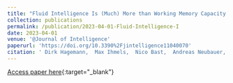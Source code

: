 ```yaml
---
title: "Fluid Intelligence Is (Much) More than Working Memory Capacity: An Experimental Analysis"
collection: publications
permalink: /publication/2023-04-01-Fluid-Intelligence-I
date: 2023-04-01
venue: '@Journal of Intelligence'
paperurl: 'https://doi.org/10.3390%2Fjintelligence11040070'
citation: ' Dirk Hagemann,  Max Ihmels,  Nico Bast,  Andreas Neubauer,  Andrea Schankin,  Anna-Lena Schubert, &quot;Fluid Intelligence Is (Much) More than Working Memory Capacity: An Experimental Analysis.&quot; @Journal of Intelligence, 2023.'
---
```

[Access paper here](https://doi.org/10.3390%2Fjintelligence11040070){:target="_blank"}
